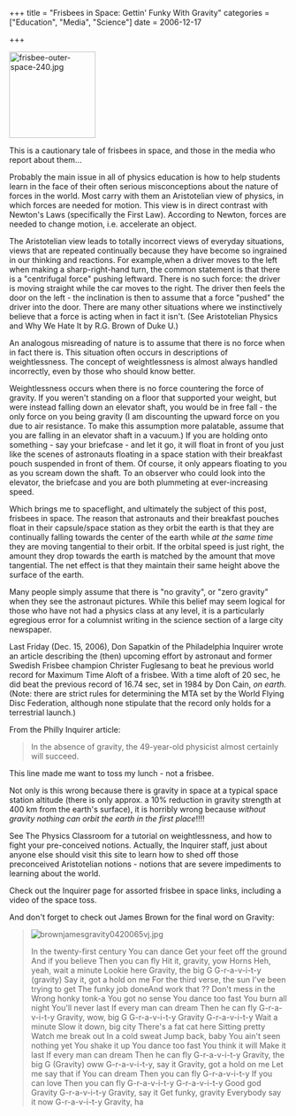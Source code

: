 +++
title = "Frisbees in Space: Gettin' Funky With Gravity"
categories = ["Education", "Media", "Science"]
date = 2006-12-17


+++

<img src="jpg/frisbee-outer-space-240.jpg" alt="frisbee-outer-space-240.jpg" style="width: 156px; height: 156px;" />

  
This is a cautionary tale of frisbees in space, and those in the media who report about them...
     
Probably the main issue in all of physics education is how to help students learn in the face of their often serious misconceptions about the nature of forces in the world. Most carry with them an Aristotelian view of physics, in which forces are needed for motion. This view is in direct contrast with Newton's Laws (specifically the First Law). According to Newton, forces are needed to change motion, i.e. accelerate an object. 
     
The Aristotelian view leads to totally incorrect views of everyday situations, views that are repeated continually because they have become so ingrained in our thinking and reactions. For example,when a driver moves to the left when making a sharp-right-hand turn, the common statement is that there is a &quot;centrifugal force&quot; pushing leftward. There is no such force: the driver is moving straight while the car moves to the right. The driver then feels the door on the left - the inclination is then to assume that a force &quot;pushed&quot; the driver into the door. There are many other situations where we instinctively believe that a force is acting when in fact it isn't. (See Aristotelian Physics and Why We Hate It by R.G. Brown of Duke U.) 
     
An analogous misreading of nature is to assume that there is no force when in fact there is. This situation often occurs in descriptions of weightlessness. The concept of weightlessness is almost always handled incorrectly, even by those who should know better.
     
Weightlessness occurs when there is no force countering the force of gravity. If you weren't standing on a floor that supported your weight, but were instead falling down an elevator shaft, you would be in free fall - the only force on you being gravity (I am discounting the upward force on you due to air resistance. To make this assumption more palatable, assume that you are falling in an elevator shaft in a vacuum.) If you are holding onto something - say your briefcase - and let it go, it will float in front of you just like the scenes of astronauts floating in a space station with their breakfast pouch suspended in front of them. Of course, it only appears floating to you as you scream down the shaft. To an observer who could look into the elevator, the briefcase and you are both plummeting at ever-increasing speed.
     
Which brings me to spaceflight, and ultimately the subject of this post, frisbees in space. The reason that astronauts and their breakfast pouches float in their capsule/space station as they orbit the earth is that they are continually falling towards the center of the earth while <em>at the same time</em> they are moving tangential to their orbit. If the orbital speed is just right, the amount they drop towards the earth is matched by the amount that move tangential. The net effect is that they maintain their same height above the surface of the earth.
     
Many people simply assume that there is &quot;no gravity&quot;, or &quot;zero gravity&quot; when they see the astronaut pictures. While this belief may seem logical for those who have not had a physics class at any level, it is a particularly egregious error for a columnist writing in the science section of a large city newspaper.
     
Last Friday (Dec. 15, 2006), Don Sapatkin of the Philadelphia Inquirer wrote an article describing the (then) upcoming effort by astronaut and former Swedish Frisbee champion Christer Fuglesang to beat he previous world record for Maximum Time Aloft of a frisbee. With a time aloft of 20 sec, he did beat the previous record of 16.74 sec, set in 1984 by Don Cain, <em>on earth.</em> (Note: there are strict rules for determining the MTA set by the World Flying Disc Federation, although none stipulate that the record only holds for a terrestrial launch.)
     
From the Philly Inquirer article:
       
<blockquote>  In the absence of gravity, the 49-year-old physicist almost certainly will succeed.  </blockquote>
       
This line made me want to toss my lunch - not a frisbee.  
     
Not only is this wrong because there is gravity in space at a typical space station altitude (there is only approx. a 10% reduction in gravity strength at 400 km from the earth's surface), it is horribly wrong because <em>without gravity nothing can orbit the earth in the first place</em>!!!!
     
See The Physics Classroom for a tutorial on weightlessness, and how to fight your pre-conceived notions. Actually, the Inquirer staff, just about anyone else should visit this site to learn how to shed off those preconceived Aristotelian notions -  notions that are severe impediments to learning about the world.
     
Check out the Inquirer page for assorted frisbee in space links, including a video of the space toss.
     
And don't forget to check out James Brown for the final word on Gravity:
     
<blockquote> <img alt="brownjamesgravity0420065vj.jpg" src="jpg/brownjamesgravity0420065vj.jpg" />

In the twenty-first century  You can dance  Get your feet off the ground     And if you believe  Then you can fly     Hit it, gravity, yow    Horns      Heh, yeah, wait a minute   Lookie here      Gravity, the big G   G-r-a-v-i-t-y (gravity)   Say it, got a hold on me      For the third verse, the sun   I've been trying to get   The funky job doneAnd work that ??   Don't mess in the   Wrong honky tonk-a      You got no sense   You dance too fast   You burn all night   You'll never last      If every man can dream   Then he can fly   G-r-a-v-i-t-y   Gravity, wow, big G      G-r-a-v-i-t-y   Gravity   G-r-a-v-i-t-y   Wait a minute      Slow it down, big city   There's a fat cat here   Sitting pretty      Watch me break out   In a cold sweat   Jump back, baby   You ain't seen nothing yet      You shake it up   You dance too fast   You think it will   Make it last      If every man can dream   Then he can fly   G-r-a-v-i-t-y      Gravity, the big G   (Gravity) oww   G-r-a-v-i-t-y, say it   Gravity, got a hold on me      Let me say that if   You can dream   Then you can fly   G-r-a-v-i-t-y      If you can love   Then you can fly   G-r-a-v-i-t-y   G-r-a-v-i-t-y   Good god      Gravity   G-r-a-v-i-t-y   Gravity, say it      Get funky, gravity   Everybody say it now   G-r-a-v-i-t-y   Gravity, ha</blockquote>
